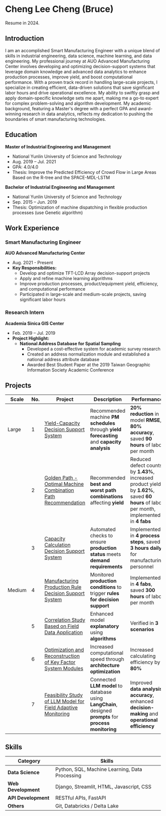 # Cheng Lee Cheng (Bruce)
Resume in 2024.

## Introduction
I am an accomplished Smart Manufacturing Engineer with a unique blend of skills in industrial engineering, data science, machine learning, and data engineering. My professional journey at AUO Advanced Manufacturing Center involves developing and optimizing decision-support systems that leverage domain knowledge and advanced data analytics to enhance production processes, improve yield, and boost computational performance. With a proven track record in handling large-scale projects, I specialize in creating efficient, data-driven solutions that save significant labor hours and drive operational excellence. My ability to swiftly grasp and apply domain-specific knowledge sets me apart, making me a go-to expert for complex problem-solving and algorithm development. My academic background, featuring a Master's degree with a perfect GPA and award-winning research in data analytics, reflects my dedication to pushing the boundaries of smart manufacturing technologies.

## Education
**Master of Industrial Engineering and Management**
- National Yunlin University of Science and Technology
- Aug. 2019 – Jul. 2021
- GPA: 4.0/4.0
- Thesis: Improve the Predicted Efficiency of Crowd Flow in Large Areas Based on the R-tree and the SPACE-MDL-LSTM

**Bachelor of Industrial Engineering and Management**
- National Yunlin University of Science and Technology
- Sep. 2015 – Jun. 2019
- Thesis: Optimization of machine dispatching in flexible production processes (use Genetic algorithm)

## Work Experience
### Smart Manufacturing Engineer
**AUO Advanced Manufacturing Center**
- Aug. 2021 - Present
- **Key Responsibilities:**
  - Develop and optimize TFT-LCD Array decision-support projects
  - Apply and refine machine learning algorithms
  - Improve production processes, product/equipment yield, efficiency, and computational performance
  - Participated in large-scale and medium-scale projects, saving significant labor hours

### Research Intern
**Academia Sinica GIS Center**
- Feb. 2019 – Jul. 2019
- **Project Highlight:**
  - **National Address Database for Spatial Sampling**
    - Developed a cost-effective system for academic survey research
    - Created an address normalization module and established a national address attribute database
    - Awarded Best Student Paper at the 2019 Taiwan Geographic Information Society Academic Conference

## Projects

| Scale  | No. | Project                                                       | Description                                                                                     | Performance                                                                 | Role                                             |
|--------|-----|---------------------------------------------------------------|-------------------------------------------------------------------------------------------------|----------------------------------------------------------------------------|--------------------------------------------------|
| Large  | 1   | [Yield-Capacity Decision Support System](https://github.com/DS-Zheng/Resume/blob/main/images/yield_capacity_system.png)                        | Recommended machine **PM schedules** through **yield forecasting** and **capacity analysis**                | **20% reduction** in model **RMSE**, **80% accuracy**, saved **90 hours** of labor per month | Project Owner, Data Engineer, Data Scientist, Front/Backend Engineer |
|        | 2   | [Golden Path - Optimal Machine Combination Path Recommendation](https://github.com/DS-Zheng/Resume/blob/main/images/golden_path_recommendation.png) | Recommended **best and worst path combinations** affecting **yield**                                     | Reduced defect counts by **1.43%**, increased product yield by **1.62%**, saved **60 hours** of labor per month, implemented in **4 fabs** | Data Engineer, Front/Backend Engineer             |
|        | 3   | [Capacity Calculation Decision Support System](https://github.com/DS-Zheng/Resume/blob/main/images/capacity_calculation_system.png)                  | Automated checks to ensure **production status** meets **demand requirements**                           | Implemented in **4 process steps**, saved **3 hours daily** for manufacturing personnel | Data Engineer, Data Scientist                    |
| Medium | 4   | [Manufacturing Production Rule Decision Support System](https://github.com/DS-Zheng/Resume/blob/main/images/production_rule_system.png)         | Monitored **production conditions** to trigger **rules for decision support**                            | Implemented in **4 fabs**, saved **300 hours** of labor per month                      | Project Owner, Data Engineer, Front/Backend Engineer |
|        | 5   | [Correlation Study Based on Field Data Application](https://github.com/DS-Zheng/Resume/blob/main/images/correlation_study.png)              | Enhanced model **explanatory** using **algorithms**                                                     | Verified in **3 scenarios**                                                     | Data Engineer, Data Scientist                    |
|        | 6   | [Optimization and Reconstruction of Key Factor System Modules](https://github.com/DS-Zheng/Resume/blob/main/images/key_factor_optimization.png)   | Increased computational speed through **architecture optimization**                                  | Increased calculating efficiency by **80%**                                      | Data Engineer, Data Scientist                    |
|        | 7   | [Feasibility Study of LLM Model for Field Adaptive Monitoring](https://github.com/DS-Zheng/Resume/blob/main/images/llm_model_monitoring.png)   | Connected **LLM model** to database using **LangChain**, designed **prompts** for **process monitoring**         | Improved **data analysis accuracy**, enhanced **decision-making** and **operational efficiency** | System Architect, Prompt Designer, Feasibility Analyst |



## Skills
| Category          | Skills                          |
|-------------------|---------------------------------|
| **Data Science**      | Python, SQL, Machine Learning, Data Processing |
| **Web Development**   | Django, Streamlit, HTML, Javascript, CSS |
| **API Development**  | RESTful APIs, FastAPI           |
| **Others**            | Git, Databricks / Delta Lake    |

